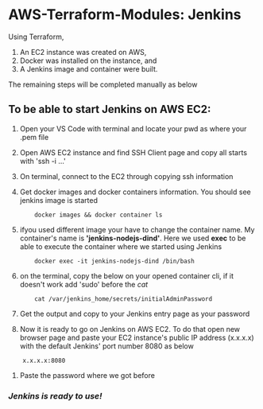 # AWS-Terraform-Modules: Jenkins
Using Terraform, 
1. An EC2 instance was created on AWS, 
1. Docker was installed on the instance, and 
1. A Jenkins image and container were built. 

The remaining steps will be completed manually as below
## To be able to start Jenkins on AWS EC2:
1. Open your VS Code with terminal and locate your pwd as where your .pem file
1. Open AWS EC2 instance and find SSH Client page and copy all starts with 'ssh -i ...'
1. On terminal, connect to the EC2 through copying ssh information
1. Get docker images and docker containers information. You should see jenkins image is started
    ```
        docker images && docker container ls
    ```
1. ifyou used different image your have to change the container name. My container's name is **'jenkins-nodejs-dind'**. Here we used **exec** to be able to execute the container where we started using Jenkins
    ```
        docker exec -it jenkins-nodejs-dind /bin/bash
    ```
1. on the terminal, copy the below on your opened container cli, if it doesn't work add 'sudo' before the *cat*
    ```
        cat /var/jenkins_home/secrets/initialAdminPassword
    ```
1. Get the output and copy to your Jenkins entry page as your password

1. Now it is ready to go on Jenkins on AWS EC2. To do that open new browser page and paste your EC2 instance's public IP address (x.x.x.x) with the default Jenkins' port number 8080 as below
```
    x.x.x.x:8080
```
1. Paste the password where we got before

### *Jenkins is ready to use!*

